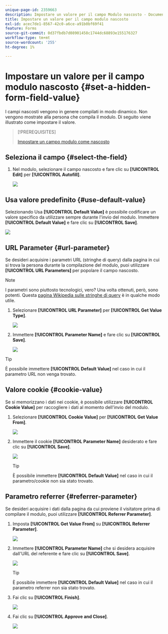 ```yaml
---
unique-page-id: 2359663
description: Impostare un valore per il campo Modulo nascosto - Documentazione di Marketo - Documentazione del prodotto
title: Impostare un valore per il campo modulo nascosto
exl-id: acec7de1-8567-42c0-a6ce-a91b0bf69f41
feature: Forms
source-git-commit: 0d37fbdb7d08901458c1744dc68893e155176327
workflow-type: tm+mt
source-wordcount: '255'
ht-degree: 1%

---
```


# Impostare un valore per il campo modulo nascosto {#set-a-hidden-form-field-value}

I campi nascosti vengono in genere compilati in modo dinamico. Non vengono mostrate alla persona che compila il modulo. Di seguito viene illustrato come impostare il valore.

>[!PREREQUISITES]
>
>[Impostare un campo modulo come nascosto](/help/marketo/product-docs/demand-generation/forms/form-fields/set-a-form-field-as-hidden.md)

## Seleziona il campo {#select-the-field}

1. Nel modulo, selezionare il campo nascosto e fare clic su **[!UICONTROL Edit]** per **[!UICONTROL Autofill]**.

   ![](assets/autofill.png)

## Usa valore predefinito {#use-default-value}

Selezionando Usa **[!UICONTROL Default Value]** è possibile codificare un valore specifico da utilizzare sempre durante l&#39;invio del modulo. Immettere **[!UICONTROL Default Value]** e fare clic su **[!UICONTROL Save]**.

![](assets/image2014-9-15-13-3a5-3a27.png)

## URL Parameter {#url-parameter}

Se desideri acquisire i parametri URL (stringhe di query) dalla pagina in cui si trova la persona durante la compilazione del modulo, puoi utilizzare **[!UICONTROL URL Parameters]** per popolare il campo nascosto.

>[!NOTE]
>
>I parametri sono piuttosto tecnologici, vero? Una volta ottenuti, però, sono potenti. Questa [pagina Wikipedia sulle stringhe di query](https://en.wikipedia.org/wiki/Query_string) è in qualche modo utile.

1. Selezionare **[!UICONTROL URL Parameter]** per **[!UICONTROL Get Value Type]**.

   ![](assets/image2014-9-15-13-3a6-3a48.png)

1. Immettere **[!UICONTROL Parameter Name]** e fare clic su **[!UICONTROL Save]**.

   ![](assets/image2014-9-15-13-3a7-3a35.png)

>[!TIP]
>
>È possibile immettere **[!UICONTROL Default Value]** nel caso in cui il parametro URL non venga trovato.

## Valore cookie {#cookie-value}

Se si memorizzano i dati nei cookie, è possibile utilizzare **[!UICONTROL Cookie Value]** per raccogliere i dati al momento dell&#39;invio del modulo.

1. Selezionare **[!UICONTROL Cookie Value]** per **[!UICONTROL Get Value From]**.

   ![](assets/image2014-9-15-13-3a8-3a21.png)

1. Immettere il cookie **[!UICONTROL Parameter Name]** desiderato e fare clic su **[!UICONTROL Save]**.

   ![](assets/image2014-9-15-13-3a8-3a43.png)

   >[!TIP]
   >
   >È possibile immettere **[!UICONTROL Default Value]** nel caso in cui il parametro/cookie non sia stato trovato.

## Parametro referrer {#referrer-parameter}

Se desideri acquisire i dati dalla pagina da cui proviene il visitatore prima di compilare il modulo, puoi utilizzare **[!UICONTROL Referrer Parameter]**.

1. Imposta **[!UICONTROL Get Value From]** su **[!UICONTROL Referrer Parameter]**.

   ![](assets/image2014-9-15-13-3a9-3a31.png)

1. Immettere **[!UICONTROL Parameter Name]** che si desidera acquisire dall&#39;URL del referente e fare clic su **[!UICONTROL Save]**.

   ![](assets/image2014-9-15-13-3a9-3a56.png)

   >[!TIP]
   >
   >È possibile immettere **[!UICONTROL Default Value]** nel caso in cui il parametro referrer non sia stato trovato.

1. Fai clic su **[!UICONTROL Finish]**.

   ![](assets/image2014-9-15-13-3a10-3a26.png)

1. Fai clic su **[!UICONTROL Approve and Close]**.

   ![](assets/image2014-9-15-13-3a10-3a43.png)
